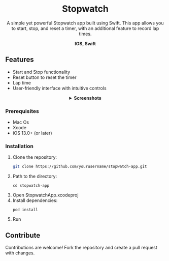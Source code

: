 <h1 align="center">Stopwatch</h1>

<p align="center">A simple yet powerful Stopwatch app built using Swift. This app allows you to start, stop, and reset a timer, with an additional feature to record lap times.</p>
<div align="center">
  <p><strong>IOS, Swift</strong></p>
</div>


## Features

- Start and Stop functionality
- Reset button to reset the timer
- Lap time
- User-friendly interface with intuitive controls



<details align="center">
<summary>
<strong>Screenshots</strong>
</summary>
<div align="center">
  <img src="https://github.com/user-attachments/assets/d6f9bd37-5ce2-4698-862a-0c936d74f582" height="700" style="margin: 10px;">
  <img src="https://github.com/user-attachments/assets/ccb00928-56ba-4172-9967-400a55e66a16" height="700" style="margin: 10px;">
</div>
<div align="center">
  <img src="https://github.com/user-attachments/assets/4c744749-ed1d-4a6e-abe7-89a7785b2102" height="700" style="margin: 10px;">
  <img src="https://github.com/user-attachments/assets/8da6b043-0a75-456e-8c4b-417c685588c5" height="700" style="margin: 10px;">
</div>
</details>



### Prerequisites

- Mac Os
- Xcode
- iOS 13.0+ (or later)

### Installation

1. Clone the repository:
   ```bash
   git clone https://github.com/yourusername/stopwatch-app.git
2. Path to the directory:
    <pre><code>cd stopwatch-app</code></pre>
3. Open StopwatchApp.xcodeproj
4. Install dependencies:
    <pre><code>pod install</code></pre>
5. Run



<h2>Contribute</h2>
<p>Contributions are welcome! Fork the repository and create a pull request with changes.</p>
